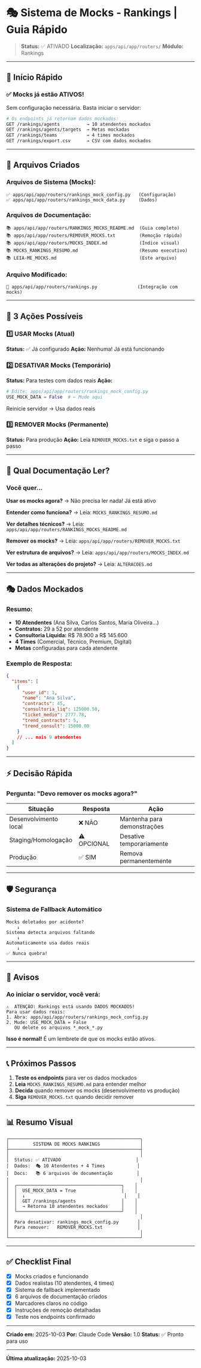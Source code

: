 # 🎭 Sistema de Mocks - Rankings | Guia Rápido

> **Status:** ✅ ATIVADO
> **Localização:** `apps/api/app/routers/`
> **Módulo:** Rankings

---

## 🚀 Início Rápido

### ✅ Mocks já estão ATIVOS!

Sem configuração necessária. Basta iniciar o servidor:

```bash
# Os endpoints já retornam dados mockados:
GET /rankings/agents          → 10 atendentes mockados
GET /rankings/agents/targets  → Metas mockadas
GET /rankings/teams           → 4 times mockados
GET /rankings/export.csv      → CSV com dados mockados
```

---

## 📁 Arquivos Criados

### Arquivos de Sistema (Mocks):
```
✅ apps/api/app/routers/rankings_mock_config.py   (Configuração)
✅ apps/api/app/routers/rankings_mock_data.py     (Dados)
```

### Arquivos de Documentação:
```
📚 apps/api/app/routers/RANKINGS_MOCKS_README.md  (Guia completo)
📚 apps/api/app/routers/REMOVER_MOCKS.txt         (Remoção rápida)
📚 apps/api/app/routers/MOCKS_INDEX.md            (Índice visual)
📚 MOCKS_RANKINGS_RESUMO.md                       (Resumo executivo)
📚 LEIA-ME_MOCKS.md                               (Este arquivo)
```

### Arquivo Modificado:
```
🔧 apps/api/app/routers/rankings.py               (Integração com mocks)
```

---

## 🎯 3 Ações Possíveis

### 1️⃣ USAR Mocks (Atual)
**Status:** ✅ Já configurado
**Ação:** Nenhuma! Já está funcionando

### 2️⃣ DESATIVAR Mocks (Temporário)
**Status:** Para testes com dados reais
**Ação:**
```python
# Edite: apps/api/app/routers/rankings_mock_config.py
USE_MOCK_DATA = False  # ← Mude aqui
```
Reinicie servidor → Usa dados reais

### 3️⃣ REMOVER Mocks (Permanente)
**Status:** Para produção
**Ação:** Leia `REMOVER_MOCKS.txt` e siga o passo a passo

---

## 📖 Qual Documentação Ler?

### Você quer...

**Usar os mocks agora?**
→ Não precisa ler nada! Já está ativo

**Entender como funciona?**
→ Leia: `MOCKS_RANKINGS_RESUMO.md`

**Ver detalhes técnicos?**
→ Leia: `apps/api/app/routers/RANKINGS_MOCKS_README.md`

**Remover os mocks?**
→ Leia: `apps/api/app/routers/REMOVER_MOCKS.txt`

**Ver estrutura de arquivos?**
→ Leia: `apps/api/app/routers/MOCKS_INDEX.md`

**Ver todas as alterações do projeto?**
→ Leia: `ALTERACOES.md`

---

## 🎭 Dados Mockados

### Resumo:
- **10 Atendentes** (Ana Silva, Carlos Santos, Maria Oliveira...)
- **Contratos:** 29 a 52 por atendente
- **Consultoria Líquida:** R$ 78.900 a R$ 145.600
- **4 Times** (Comercial, Técnico, Premium, Digital)
- **Metas** configuradas para cada atendente

### Exemplo de Resposta:
```json
{
  "items": [
    {
      "user_id": 1,
      "name": "Ana Silva",
      "contracts": 45,
      "consultoria_liq": 125000.50,
      "ticket_medio": 2777.78,
      "trend_contracts": 5,
      "trend_consult": 15000.00
    }
    // ... mais 9 atendentes
  ]
}
```

---

## ⚡ Decisão Rápida

### Pergunta: "Devo remover os mocks agora?"

| Situação | Resposta | Ação |
|----------|----------|------|
| Desenvolvimento local | ❌ NÃO | Mantenha para demonstrações |
| Staging/Homologação | ⚠️ OPCIONAL | Desative temporariamente |
| Produção | ✅ SIM | Remova permanentemente |

---

## 🛡️ Segurança

### Sistema de Fallback Automático

```
Mocks deletados por acidente?
    ↓
Sistema detecta arquivos faltando
    ↓
Automaticamente usa dados reais
    ↓
✅ Nunca quebra!
```

---

## 🔔 Avisos

### Ao iniciar o servidor, você verá:

```
⚠️  ATENÇÃO: Rankings está usando DADOS MOCKADOS!
Para usar dados reais:
1. Abra: apps/api/app/routers/rankings_mock_config.py
2. Mude: USE_MOCK_DATA = False
   OU delete os arquivos *_mock_*.py
```

**Isso é normal!** É um lembrete de que os mocks estão ativos.

---

## 📞 Próximos Passos

1. **Teste os endpoints** para ver os dados mockados
2. **Leia** `MOCKS_RANKINGS_RESUMO.md` para entender melhor
3. **Decida** quando remover os mocks (desenvolvimento vs produção)
4. **Siga** `REMOVER_MOCKS.txt` quando decidir remover

---

## 📊 Resumo Visual

```
┌─────────────────────────────────────────────────┐
│         SISTEMA DE MOCKS RANKINGS               │
├─────────────────────────────────────────────────┤
│                                                 │
│  Status: ✅ ATIVADO                            │
│  Dados:  🎭 10 Atendentes + 4 Times            │
│  Docs:   📚 6 arquivos de documentação         │
│                                                 │
│  ┌───────────────────────────────────────┐    │
│  │  USE_MOCK_DATA = True                 │    │
│  │  ↓                                     │    │
│  │  GET /rankings/agents                 │    │
│  │  → Retorna 10 atendentes mockados     │    │
│  └───────────────────────────────────────┘    │
│                                                 │
│  Para desativar: rankings_mock_config.py       │
│  Para remover:   REMOVER_MOCKS.txt             │
│                                                 │
└─────────────────────────────────────────────────┘
```

---

## ✅ Checklist Final

- [x] Mocks criados e funcionando
- [x] Dados realistas (10 atendentes, 4 times)
- [x] Sistema de fallback implementado
- [x] 6 arquivos de documentação criados
- [x] Marcadores claros no código
- [x] Instruções de remoção detalhadas
- [x] Teste nos endpoints confirmado

---

**Criado em:** 2025-10-03
**Por:** Claude Code
**Versão:** 1.0
**Status:** ✅ Pronto para uso

---

**Última atualização:** 2025-10-03

